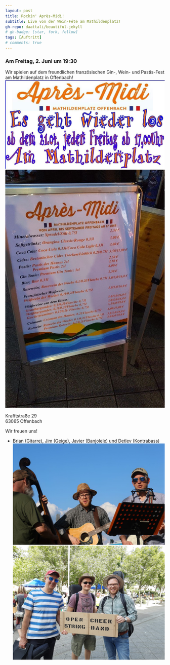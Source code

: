 ```yaml
---
layout: post
title: Rockin' Après-Midi!
subtitle: Live von der Wein-Fête am Mathildenplatz!
gh-repo: daattali/beautiful-jekyll
# gh-badge: [star, fork, follow]
tags: [Auftritt]
# comments: true
---
```


### Am Freitag, 2. Juni um 19:30

Wir spielen auf dem freundlichen französischen Gin-, Wein- und Pastis-Fest am Mathildenplatz in Offenbach!
![](/assets/img/apresMidi.jpg)
![](/assets/img/apresPreise.jpg)

Krafftstraße 29  
63065 Offenbach

Wir freuen uns!

- Brian (Gitarre), Jim (Geige), Javier (Banjolele) und Detlev (Kontrabass)
![](/assets/img/maindetlev2.jpg)
![](/assets/img/opencreeksmiles.jpeg)